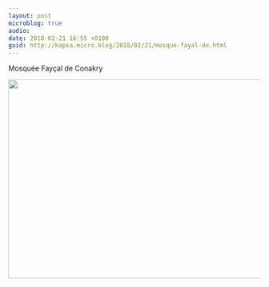 ```yaml
---
layout: post
microblog: true
audio: 
date: 2018-02-21 16:55 +0100
guid: http://kapsa.micro.blog/2018/02/21/mosque-fayal-de.html
---
```

Mosquée Fayçal de Conakry

<img src="http://www.jeankapsa.com/uploads/2018/745ad874b6.jpg" width="600" height="397" />
